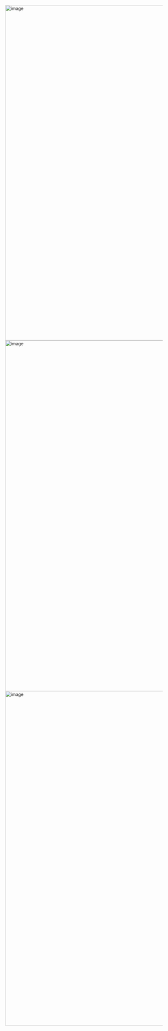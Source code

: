 <img width="1072" alt="image" src="https://github.com/user-attachments/assets/512c7ac0-90cb-4cc9-9b8c-5b3f3dbe7932" />

<img width="1122" alt="image" src="https://github.com/user-attachments/assets/d5a5509d-c56a-4c26-8710-95fd0b790599" />

<img width="1070" alt="image" src="https://github.com/user-attachments/assets/8e5a6328-853e-46a6-8ab9-5837f1665203" />
